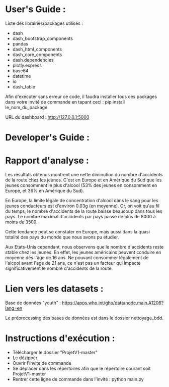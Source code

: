 # User's Guide :

Liste des librairies/packages utilisés :
- dash
- dash_bootstrap_components
- pandas
- dash_html_components
- dash_core_components
- dash.dependencies
- plotly.express
- base64
- datetime
- io
- dash_table

Afin d'exécuter sans erreur ce code, il faudra installer tous ces packages dans votre invité de commande en tapant ceci : pip install le_nom_du_package.

URL du dashboard : http://127.0.0.1:5000



# Developer's Guide :

# Rapport d'analyse :

Les résultats obtenus montrent une nette diminution du nombre d'accidents de la route chez les jeunes.
C'est en Europe et en Amérique du Sud que les jeunes consomment le plus d'alcool (53% des jeunes en consomment en Europe, et 36% en Amérique du Sud).

En Europe, la limite légale de concentration d'alcool dans le sang pour les jeunes conducteurs est d'environ 0.03g (en moyenne). 
Or, on voit qu'au fil du temps, le nombre d'accidents de la route baisse beaucoup dans tous les pays. 
Le nombre maximal d'accidents par pays passe de plus de 8000 à moins de 3500.

Cette tendance peut se constater en Europe, mais aussi dans la quasi totalité des pays du monde que nous avons pu étudier.

Aux Etats-Unis cependant, nous observons que le nombre d'accidents reste stable chez les jeunes. En effet, les jeunes américains peuvent conduire en moyenne dès l'âge de 16 ans.
Ne pouvant consommer légalement de l'alcool avant l'age de 21 ans, ce n'est pas un facteur qui impacte significativement le nombre d'accidents de la route.


# Lien vers les datasets :

Base de données "youth" : https://apps.who.int/gho/data/node.main.A1206?lang=en

Le préprocessing des bases de données est dans le dossier nettoyage_bdd.



# Instructions d'exécution :

- Télécharger le dossier "ProjetV1-master"
- Le dézipper
- Ouvrir l'invite de commande
- Se déplacer dans les répertoires afin que le répertoire courant soit ProjetV1-master
- Rentrer cette ligne de commande dans l'invité : python main.py

